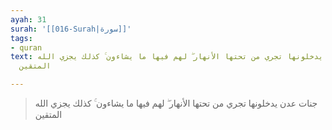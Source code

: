 ```yaml
---
ayah: 31
surah: '[[016-Surah|سورة]]'
tags:
- quran
text: جنات عدن يدخلونها تجري من تحتها الأنهار ۖ لهم فيها ما يشاءون ۚ كذلك يجزي الله
  المتقين

---
```

> جنات عدن يدخلونها تجري من تحتها الأنهار ۖ لهم فيها ما يشاءون ۚ كذلك يجزي الله المتقين
